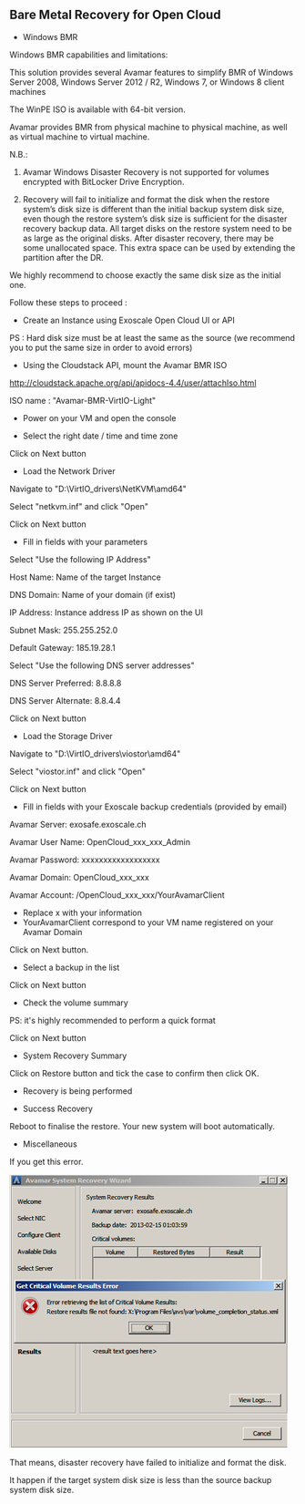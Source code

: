 ## Bare Metal Recovery for Open Cloud



* Windows BMR

Windows BMR capabilities and limitations:

This solution provides several Avamar features to simplify BMR of Windows Server 
2008, Windows Server 2012 / R2, Windows 7, or Windows 8 client machines

The WinPE ISO is available with 64-bit version.

Avamar provides BMR from physical machine to physical machine, as well as virtual 
machine to virtual machine.

N.B.: 

1) Avamar Windows Disaster Recovery is not supported for volumes encrypted with 
BitLocker Drive Encryption.

2) Recovery will fail to initialize and format the disk when the restore system’s 
disk size is different than the initial backup system disk size, even though the restore 
system’s disk size is sufficient for the disaster recovery backup data. 
All target disks on the restore system need to be as large as the original disks. After disaster recovery, 
there may be some unallocated space. This extra space can be used by extending the 
partition after the DR.

We highly recommend to choose exactly the same disk size as the initial one.


Follow these steps to proceed :


* Create an Instance using Exoscale Open Cloud UI or API

PS : Hard disk size must be at least the same as the source (we recommend you to put the same size in order to avoid errors)


* Using the Cloudstack API, mount the Avamar BMR ISO

http://cloudstack.apache.org/api/apidocs-4.4/user/attachIso.html

ISO name : "Avamar-BMR-VirtIO-Light"


* Power on your VM and open the console


* Select the right date / time and time zone


Click on Next button


* Load the Network Driver

Navigate to "D:\VirtIO_drivers\NetKVM\amd64\"

Select "netkvm.inf" and click "Open"


Click on Next button


* Fill in fields with your parameters

Select "Use the following IP Address"

Host Name: Name of the target Instance

DNS Domain: Name of your domain (if exist)

IP Address: Instance address IP as shown on the UI

Subnet Mask: 255.255.252.0

Default Gateway: 185.19.28.1

Select "Use the following DNS server addresses"

DNS Server Preferred: 8.8.8.8	

DNS Server Alternate: 8.8.4.4



Click on Next button


* Load the Storage Driver

Navigate to "D:\VirtIO_drivers\viostor\amd64\"

Select "viostor.inf" and click "Open"



Click on Next button



* Fill in fields with your Exoscale backup credentials (provided by email)

Avamar Server: exosafe.exoscale.ch

Avamar User Name: OpenCloud_xxx_xxx_Admin

Avamar Password: xxxxxxxxxxxxxxxxxx

Avamar Domain: OpenCloud_xxx_xxx

Avamar Account: /OpenCloud_xxx_xxx/YourAvamarClient


- Replace x with your information
- YourAvamarClient correspond to your VM name registered on your Avamar Domain


Click on Next button. 


* Select a backup in the list


Click on Next button


* Check the volume summary

PS: it's highly recommended to perform a quick format


Click on Next button


* System Recovery Summary


Click on Restore button and tick the case to confirm then click OK.


* Recovery is being performed


* Success Recovery



Reboot to finalise the restore. Your new system will boot automatically.


* Miscellaneous

If you get this error. 


![Get Critical Volume Results Error](img/BMR14.png)



That means, disaster recovery have failed to initialize and format the disk.

It happen if the target system disk size is less than the source backup system disk size. 



[http://exosafe.exoscale.ch]: http://exosafe.exoscale.ch

























